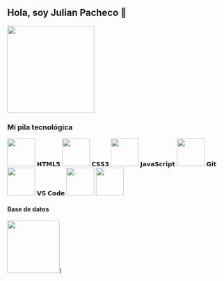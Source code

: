 ##  Hola, soy Julian Pacheco :fox_face:


<div>
    <img height="200px" src="https://media.istockphoto.com/id/947663966/es/vector/concepto-de-dise%C3%B1o-de-programaci%C3%B3n.jpg?s=612x612&w=0&k=20&c=zuYspiYR9HrFYwEM5BKBNSbo4E0laHgh2RiDynRp_AE=">
</div>



###  Mi pila tecnológica

<div>
    <tr valign="top" margin =10%>
      <td width="25%" align="center">
        <img height="64px" src="https://cdn.svgporn.com/logos/html-5.svg">
                  <span>𝗛𝗧𝗠𝗟𝟱</span>
      </td>
      <td width="25%" align="center">
        <img height="64px" src="https://cdn.svgporn.com/logos/css-3.svg">
           <span>𝗖𝗦𝗦𝟯</span>
      </td>
      <td width="25%" align="center">
        <img height="64px" src="https://cdn.svgporn.com/logos/javascript.svg">
          <span>𝗝𝗮𝘃𝗮𝗦𝗰𝗿𝗶𝗽𝘁</span>
      </td>
      <td width="25%" align="center">
        <img height="64px" src="https://cdn.svgporn.com/logos/git-icon.svg">
           <span>𝗚𝗶𝘁</span>
      </td>
      <td width="25%" align="center">
        <img height="64px" src="https://cdn.svgporn.com/logos/visual-studio-code.svg">
          <span>𝗩𝗦 𝗖𝗼𝗱𝗲</span>
      </td>
        <td width="25%" align="center">
        <img height="64px" src="https://upload.wikimedia.org/wikipedia/commons/3/30/Redux_Logo.png">
        </td>
         <td width="25%" align="center">
        <img height="64px" src="https://e7.pngegg.com/pngimages/235/872/png-clipart-react-computer-icons-redux-javascript-others-logo-symmetry.png">
        </td>
    </tr>
    </div>


####  Base de datos
<img height="120px" src= "https://www.ovhcloud.com/sites/default/files/styles/large_screens_1x/public/2021-09/ECX-1909_Hero_PostgreSQL_600x400%402x.png"/>)


